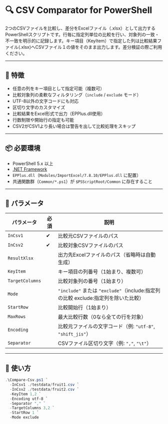 # 🔍 CSV Comparator for PowerShell

2つのCSVファイルを比較し、差分をExcelファイル（.xlsx）として出力するPowerShellスクリプトです。行毎に指定列単位の比較を行い、対象列の一致・不一致を明示的に記録します。キー項目（KeyItem）で指定した列は比較結果ファイル(.xlsx)へCSVファイル１の値をそのまま出力します。差分検証の際ご利用ください。

---

## 🧰 特徴

- 任意の列をキー項目として指定可能（複数可）
- 比較対象列の柔軟なフィルタリング（`include` / `exclude` モード）
- UTF-8以外の文字コードにも対応
- 区切り文字のカスタマイズ
- 比較結果をExcel形式で出力（EPPlus.dll使用）
- 行数制限や開始行の指定も可能
- CSV2がCSV1より長い場合は警告を出して比較処理をスキップ

---

## 📦 必要環境

- PowerShell 5.x 以上
- [.NET Framework](https://dotnet.microsoft.com/)
- `EPPlus.dll`（`Modules/ImportExcel/7.8.10/EPPlus.dll` に配置）
- 共通関数群（`Common/*.ps1`）が `$PSScriptRoot/Common` に存在すること

---
## 🚀 パラメータ

| パラメータ     | 必須 | 説明                                                                 |
|---------------|------|----------------------------------------------------------------------|
| `InCsv1`        | ✔    | 比較元CSVファイルのパス                                               |
| `InCsv2`        | ✔    | 比較対象CSVファイルのパス                                             |
| `ResultXlsx`    |      | 出力先Excelファイルのパス（省略時は自動生成）                         |
| `KeyItem`       |      | キー項目の列番号（1始まり、複数可）                                   |
| `TargetColumns` |      | 比較対象列の番号（1始まり）                                           |
| `Mode`          |      | `"include"` または `"exclude"`（include:指定列の比較  exclude:指定列を除いた比較）|
| `StartRow`      |      | 比較開始行（1始まり）                                                 |
| `MaxRows`       |      | 最大比較行数（0なら全ての行を対象）                                    |
| `Encoding`      |      | 比較元ファイルの文字コード（例: `"utf-8"`, `"shift_jis"`）             |
| `Separator`     |      | CSVファイル区切り文字（例: `","`, `"\t"`）                            |

---

## 🚀 使い方

```powershell
.\Compare-Csv.ps1 `
  -InCsv1 ./testdata/fruit1.csv `
  -InCsv2 ./testdata/fruit2.csv `
  -KeyItem 1,2 `
  -Encoding utf-8 `
  -Separator "," `
  -TargetColumns 3,2 `
  -StartRow 1 `
  -Mode exclude
